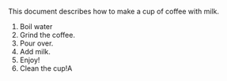 This document describes how to make a cup of coffee with milk.
1. Boil water
2. Grind the coffee.
3. Pour over.
4. Add milk.
5. Enjoy!
6. Clean the cup!A

